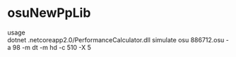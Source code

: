 # osuNewPpLib
usage<br>
dotnet .netcoreapp2.0/PerformanceCalculator.dll simulate osu 886712.osu -a 98 -m dt -m hd -c 510 -X 5
